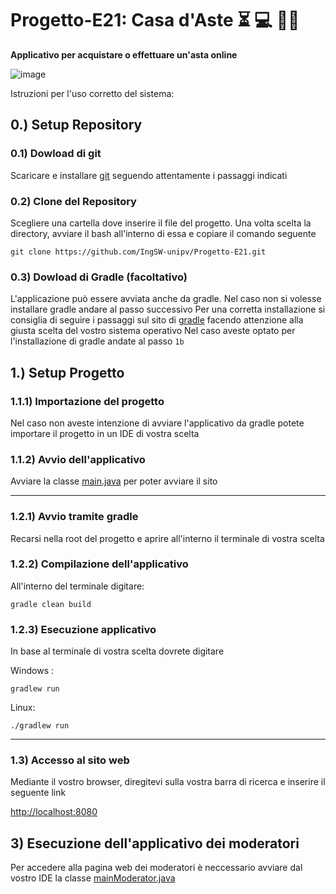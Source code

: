 # Progetto-E21: Casa d'Aste :hourglass_flowing_sand: :computer:  :man_judge:

**Applicativo per acquistare o effettuare un'asta online**

![image](https://drive.google.com/uc?id=1R9SAA4RzZff9ROwLHzviA4g83Yxr5Gne)

Istruzioni per l'uso corretto del sistema:

## 0.) Setup Repository

### 0.1) Dowload di git

Scaricare e installare [git](https://git-scm.com/book/en/v2/Getting-Started-Installing-Git) seguendo attentamente i passaggi indicati

### 0.2) Clone del Repository

Scegliere una cartella dove inserire il file del progetto. Una volta scelta la directory, avviare il bash all'interno di essa
e copiare il comando seguente
```
git clone https://github.com/IngSW-unipv/Progetto-E21.git
```
### 0.3) Dowload di Gradle (facoltativo)

L'applicazione può essere avviata anche da gradle. Nel caso non si volesse installare gradle andare al passo successivo
Per una corretta installazione si consiglia di seguire i passaggi sul sito di [gradle](https://gradle.org/install/) facendo attenzione alla giusta scelta del vostro sistema operativo
Nel caso aveste optato per l'installazione di gradle andate al passo `1b`

## 1.) Setup Progetto

### 1.1.1) Importazione del progetto

Nel caso non aveste intenzione di avviare l'applicativo da gradle potete importare il progetto in un IDE di vostra scelta

### 1.1.2) Avvio dell'applicativo

Avviare la classe [main.java](https://github.com/IngSW-unipv/Progetto-E21/blob/main/src/main/java/server/Main.java) per poter avviare il sito

------------

### 1.2.1) Avvio tramite gradle
Recarsi nella root del progetto e aprire all'interno il terminale di vostra scelta

### 1.2.2) Compilazione dell'applicativo
All'interno del terminale digitare: 
```
gradle clean build
```
### 1.2.3) Esecuzione applicativo
In base al terminale di vostra scelta dovrete digitare

Windows : 
```
gradlew run
```
Linux:
```
./gradlew run
```
------------

### 1.3) Accesso al sito web

Mediante il vostro browser, diregitevi sulla vostra barra di ricerca e inserire il seguente link

[http://localhost:8080](http://localhost:8080)


## 3) Esecuzione dell'applicativo dei moderatori
Per accedere alla pagina web dei moderatori è neccessario avviare dal vostro IDE la classe
[mainModerator.java](https://github.com/IngSW-unipv/Progetto-E21/blob/main/src/main/java/serverModerator/MainModerator.java)



